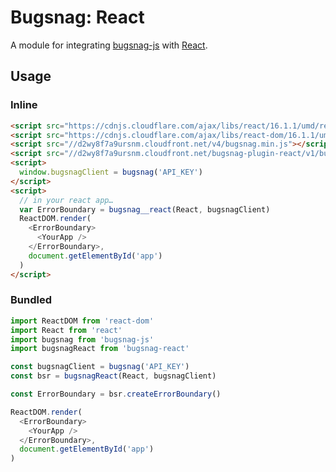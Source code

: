 # Bugsnag: React

A module for integrating [bugsnag-js](https://github.com/bugsnag/bugsnag-js) with [React](https://reactjs.org/).

## Usage

### Inline

```html
<script src="https://cdnjs.cloudflare.com/ajax/libs/react/16.1.1/umd/react.production.min.js"></script>
<script src="https://cdnjs.cloudflare.com/ajax/libs/react-dom/16.1.1/umd/react-dom.production.min.js"></script>
<script src="//d2wy8f7a9ursnm.cloudfront.net/v4/bugsnag.min.js"></script>
<script src="//d2wy8f7a9ursnm.cloudfront.net/bugsnag-plugin-react/v1/bugsnag-react.min.js"></script>
<script>
  window.bugsnagClient = bugsnag('API_KEY')
</script>
<script>
  // in your react app…
  var ErrorBoundary = bugsnag__react(React, bugsnagClient)
  ReactDOM.render(
    <ErrorBoundary>
      <YourApp />
    </ErrorBoundary>,
    document.getElementById('app')
  )
</script>
```

### Bundled

```js
import ReactDOM from 'react-dom'
import React from 'react'
import bugsnag from 'bugsnag-js'
import bugsnagReact from 'bugsnag-react'

const bugsnagClient = bugsnag('API_KEY')
const bsr = bugsnagReact(React, bugsnagClient)

const ErrorBoundary = bsr.createErrorBoundary()

ReactDOM.render(
  <ErrorBoundary>
    <YourApp />
  </ErrorBoundary>,
  document.getElementById('app')
)
```
